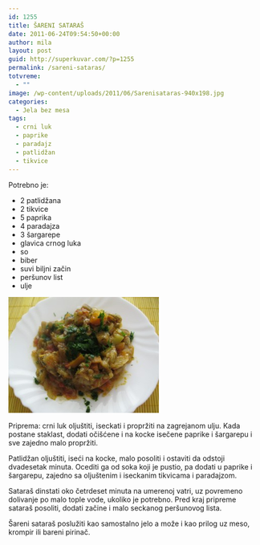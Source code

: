 ```yaml
---
id: 1255
title: ŠARENI SATARAŠ
date: 2011-06-24T09:54:50+00:00
author: mila
layout: post
guid: http://superkuvar.com/?p=1255
permalink: /sareni-sataras/
totvreme:
  - ""
image: /wp-content/uploads/2011/06/Sarenisataras-940x198.jpg
categories:
  - Jela bez mesa
tags:
  - crni luk
  - paprike
  - paradajz
  - patlidžan
  - tikvice
---
```

Potrebno je:

  * 2 patlidžana
  * 2 tikvice
  * 5 paprika
  * 4 paradajza
  * 3 šargarepe
  * glavica crnog luka
  * so
  * biber
  * suvi biljni začin
  * peršunov list
  * ulje

<img class="alignnone size-medium wp-image-3759" title="Sarenisataras" src="/wp-content/uploads/2011/06/Sarenisataras-e1342693324716-300x231.jpg" alt="" width="300" height="231" /> 

Priprema: crni luk oljuštiti, iseckati i propržiti na zagrejanom ulju. Kada postane staklast, dodati očišćene i na kocke isečene paprike i šargarepu i sve zajedno malo propržiti.

Patlidžan oljuštiti, iseći na kocke, malo posoliti i ostaviti da odstoji dvadesetak minuta. Ocediti ga od soka koji je pustio, pa dodati u paprike i šargarepu, zajedno sa oljuštenim i iseckanim tikvicama i paradajzom.

Sataraš dinstati oko četrdeset minuta na umerenoj vatri, uz povremeno dolivanje po malo tople vode, ukoliko je potrebno. Pred kraj pripreme sataraš posoliti, dodati začine i malo seckanog peršunovog lista.

Šareni sataraš poslužiti kao samostalno jelo a može i kao prilog uz meso, krompir ili bareni pirinač.